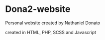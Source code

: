 # Dona2-website
Personal website
created by Nathaniel Donato

created in HTML, PHP, SCSS and Javascript
